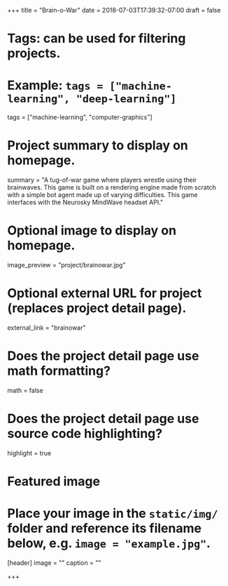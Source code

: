 +++
title = "Brain-o-War"
date = 2018-07-03T17:39:32-07:00
draft = false

# Tags: can be used for filtering projects.
# Example: `tags = ["machine-learning", "deep-learning"]`
tags = ["machine-learning", "computer-graphics"]

# Project summary to display on homepage.
summary = "A tug-of-war game where players wrestle using their brainwaves. This game is built on a rendering engine made from scratch with a simple bot agent made up of varying difficulties. This game interfaces with the Neurosky MindWave headset API."

# Optional image to display on homepage.
image_preview = "project/brainowar.jpg"

# Optional external URL for project (replaces project detail page).
external_link = "brainowar"

# Does the project detail page use math formatting?
math = false

# Does the project detail page use source code highlighting?
highlight = true

# Featured image
# Place your image in the `static/img/` folder and reference its filename below, e.g. `image = "example.jpg"`.
[header]
image = ""
caption = ""

+++
